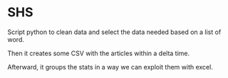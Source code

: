 # SHS
Script python to clean data and select the data needed based on a list of word. 

Then it creates some CSV with the articles within a delta time.

Afterward, it groups the stats in a way we can exploit them with excel.
